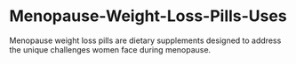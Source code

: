 # Menopause-Weight-Loss-Pills-Uses
Menopause weight loss pills are dietary supplements designed to address the unique challenges women face during menopause.

